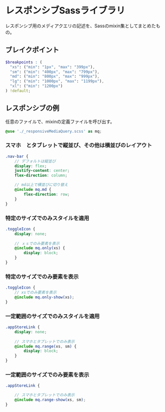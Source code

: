 # レスポンシブSassライブラリ

レスポンシブ用のメディアクエリの記述を、Sassのmixin集としてまとめたもの。  

## ブレイクポイント

```scss
$breakpoints : (
  "xs": ("min": "1px", "max": "399px"),
  "sm": ("min": "400px", "max": "799px"),
  "md": ("min": "800px", "max": "999px"),
  "lg": ("min": "1000px", "max": "1199px"),
  "xl": ("min": "1200px")
) !default;
```

## レスポンシブの例

任意のファイルで、mixinの定義ファイルを呼び出す。

```scss
@use './_responsiveMediaQuery.scss' as mq;
```

### スマホ　とタブレットで縦並び、その他は横並びのレイアウト

```scss
.nav-bar {
    // デフォルトは縦並び
    display: flex;
    justify-content: center;
    flex-direction: column;

    // md以上で横並びに切り替え
    @include mq.md {
        flex-direction: row;
    }
}
```

### 特定のサイズでのみスタイルを適用

```scss
.toggleIcon {
    display: none;
    
    // ｘｓでのみ要素を表示
    @include mq.only(xs) {
        display: block;
    }
}
```

### 特定のサイズでのみ要素を表示

```scss
.toggleIcon {
    // xsでのみ要素を表示
    @include mq.only-show(xs);
}
```

### 一定範囲のサイズでのみスタイルを適用

```scss
.appStoreLink {
    display: none;
    
    // スマホとタブレットでのみ表示
    @include mq.range(xs, sm) {
        display: block;
    }
}
```

### 一定範囲のサイズでのみ要素を表示

```scss
.appStoreLink {

    // スマホとタブレットでのみ表示
    @include mq.range-show(xs, sm);
}
```

